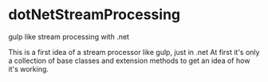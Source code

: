 # dotNetStreamProcessing
gulp like stream processing with .net

This is a first idea of a stream processor like gulp, just in .net
At first it's only a collection of base classes and extension methods to get an idea of how it's working.
